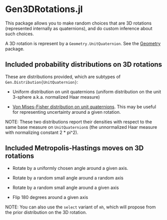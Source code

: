 # Gen3DRotations.jl

This package allows you to make random choices that are 3D rotations (represented internally as quaternions), and do custom inference about such choices.

A 3D rotation is represent by a `Geometry.UnitQuaternion`. See the [Geometry](https://github.com/probcomp/Geometry) package.

## Included probability distributions on 3D rotations

These are distributions provided, which are subtypes of `Gen.Distribution{UnitQuaternion}`:

- Uniform distribution on unit quaternions (uniform distribution on the unit 3-sphere a.k.a. normalized Haar measure)

- [Von Mises-Fisher distribution on unit quaternions](https://en.wikipedia.org/wiki/Von_Mises%E2%80%93Fisher_distribution). This may be useful for representing uncertainty around a given rotation.

NOTE: These two distributions report their densities with respect to the same base measure on `UnitQuaternion`s (the unnormalized Haar measure with normalizing constant 2 * pi^2).

## Included Metropolis-Hastings moves on 3D rotations

- Rotate by a uniformly chosen angle around a given axis.

- Rotate by a random small angle around a random axis

- Rotate by a random small angle around a given axis

- Flip 180 degrees around a given axis

NOTE: You can also use the `select` variant of `mh`, which will propose from the prior distribution on the 3D rotation.
